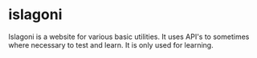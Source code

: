 # islagoni

Islagoni is a website for various basic utilities. It uses API's to  sometimes where necessary to test and learn. It is only used for learning.
